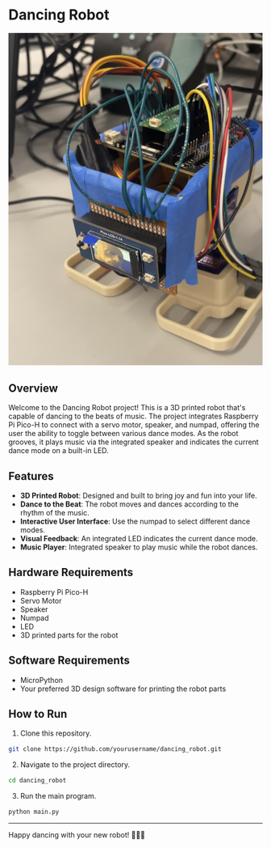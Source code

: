 # Dancing Robot

![Dancing Robot](https://github.com/afahimi/Dancing-Robot/blob/main/DancingRobot.jpg)

## Overview
Welcome to the Dancing Robot project! This is a 3D printed robot that's capable of dancing to the beats of music. The project integrates Raspberry Pi Pico-H to connect with a servo motor, speaker, and numpad, offering the user the ability to toggle between various dance modes. As the robot grooves, it plays music via the integrated speaker and indicates the current dance mode on a built-in LED. 

## Features

- **3D Printed Robot**: Designed and built to bring joy and fun into your life.
- **Dance to the Beat**: The robot moves and dances according to the rhythm of the music.
- **Interactive User Interface**: Use the numpad to select different dance modes.
- **Visual Feedback**: An integrated LED indicates the current dance mode.
- **Music Player**: Integrated speaker to play music while the robot dances.

## Hardware Requirements

- Raspberry Pi Pico-H
- Servo Motor
- Speaker
- Numpad
- LED
- 3D printed parts for the robot

## Software Requirements

- MicroPython
- Your preferred 3D design software for printing the robot parts

## How to Run

1. Clone this repository.
```bash
git clone https://github.com/yourusername/dancing_robot.git
```
2. Navigate to the project directory.
```bash
cd dancing_robot
```
3. Run the main program.
```bash
python main.py
```

---

Happy dancing with your new robot! 🕺🎵🤖
